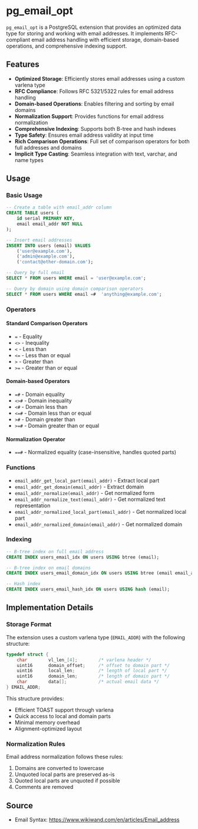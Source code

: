 # pg_email_opt

`pg_email_opt` is a PostgreSQL extension that provides an optimized data type for storing and working with email addresses. It implements RFC-compliant email address handling with efficient storage, domain-based operations, and comprehensive indexing support.

## Features

- **Optimized Storage**: Efficiently stores email addresses using a custom varlena type
- **RFC Compliance**: Follows RFC 5321/5322 rules for email address handling
- **Domain-based Operations**: Enables filtering and sorting by email domains
- **Normalization Support**: Provides functions for email address normalization
- **Comprehensive Indexing**: Supports both B-tree and hash indexes
- **Type Safety**: Ensures email address validity at input time
- **Rich Comparison Operations**: Full set of comparison operators for both full addresses and domains
- **Implicit Type Casting**: Seamless integration with text, varchar, and name types

## Usage

### Basic Usage

```sql
-- Create a table with email_addr column
CREATE TABLE users (
    id serial PRIMARY KEY,
    email email_addr NOT NULL
);

-- Insert email addresses
INSERT INTO users (email) VALUES 
    ('user@example.com'),
    ('admin@example.com'),
    ('contact@other-domain.com');

-- Query by full email
SELECT * FROM users WHERE email = 'user@example.com';

-- Query by domain using domain comparison operators
SELECT * FROM users WHERE email =#  'anything@example.com';
```

### Operators

#### Standard Comparison Operators
- `=` - Equality
- `<>` - Inequality
- `<` - Less than
- `<=` - Less than or equal
- `>` - Greater than
- `>=` - Greater than or equal

#### Domain-based Operators
- `=#` - Domain equality
- `<>#` - Domain inequality
- `<#` - Domain less than
- `<=#` - Domain less than or equal
- `>#` - Domain greater than
- `>=#` - Domain greater than or equal

#### Normalization Operator
- `==#` - Normalized equality (case-insensitive, handles quoted parts)

### Functions

- `email_addr_get_local_part(email_addr)` - Extract local part
- `email_addr_get_domain(email_addr)` - Extract domain
- `email_addr_normalize(email_addr)` - Get normalized form
- `email_addr_normalize_text(email_addr)` - Get normalized text representation
- `email_addr_normalized_local_part(email_addr)` - Get normalized local part
- `email_addr_normalized_domain(email_addr)` - Get normalized domain

### Indexing

```sql
-- B-tree index on full email address
CREATE INDEX users_email_idx ON users USING btree (email);

-- B-tree index on email domains
CREATE INDEX users_email_domain_idx ON users USING btree (email email_addr_domain_ops);

-- Hash index
CREATE INDEX users_email_hash_idx ON users USING hash (email);
```

## Implementation Details

### Storage Format

The extension uses a custom varlena type (`EMAIL_ADDR`) with the following structure:

```c
typedef struct {
    char        vl_len_[4];        /* varlena header */
    uint16      domain_offset;     /* offset to domain part */
    uint16      local_len;         /* length of local part */
    uint16      domain_len;        /* length of domain part */
    char        data[];            /* actual email data */
} EMAIL_ADDR;
```

This structure provides:
- Efficient TOAST support through varlena
- Quick access to local and domain parts
- Minimal memory overhead
- Alignment-optimized layout

### Normalization Rules

Email address normalization follows these rules:
1. Domains are converted to lowercase
2. Unquoted local parts are preserved as-is
3. Quoted local parts are unquoted if possible
4. Comments are removed

## Source

- Email Syntax: https://www.wikiwand.com/en/articles/Email_address

